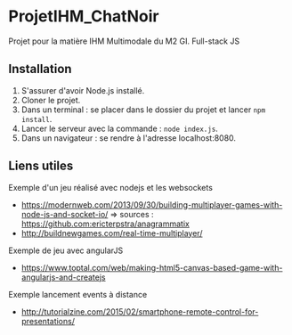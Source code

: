# ProjetIHM_ChatNoir
Projet pour la matière IHM Multimodale du M2 GI. Full-stack JS

## Installation

1. S'assurer d'avoir Node.js installé.
2. Cloner le projet.
3. Dans un terminal : se placer dans le dossier du projet et lancer `npm install`.
4. Lancer le serveur avec la commande : `node index.js`.
5. Dans un navigateur : se rendre à l'adresse localhost:8080.

## Liens utiles
Exemple d'un jeu réalisé avec nodejs et les websockets
  - https://modernweb.com/2013/09/30/building-multiplayer-games-with-node-js-and-socket-io/
    => sources : https://github.com:ericterpstra/anagrammatix
  - http://buildnewgames.com/real-time-multiplayer/

Exemple de jeu avec angularJS
  - https://www.toptal.com/web/making-html5-canvas-based-game-with-angularjs-and-createjs
  
Exemple lancement events à distance
  -  http://tutorialzine.com/2015/02/smartphone-remote-control-for-presentations/
